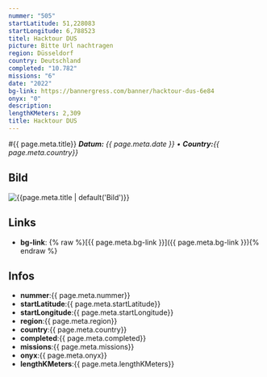 ```yaml
---
nummer: "505"
startLatitude: 51,228083
startLongitude: 6,788523
titel: Hacktour DUS
picture: Bitte Url nachtragen
region: Düsseldorf
country: Deutschland
completed: "10.782"
missions: "6"
date: "2022"
bg-link: https://bannergress.com/banner/hacktour-dus-6e84
onyx: "0"
description: 
lengthKMeters: 2,309
title: Hacktour DUS
---
```


#{{ page.meta.title}}
_**Datum:** {{ page.meta.date }} • **Country:**{{ page.meta.country}}_

## Bild
![{{page.meta.title | default('Bild')}}]({{page.meta.picture}})

## Links
- **bg-link**: {% raw %}[{{ page.meta.bg-link }}]({{ page.meta.bg-link }}){% endraw %}

## Infos
- **nummer**:{{ page.meta.nummer}}
- **startLatitude**:{{ page.meta.startLatitude}}
- **startLongitude**:{{ page.meta.startLongitude}}
- **region**:{{ page.meta.region}}
- **country**:{{ page.meta.country}}
- **completed**:{{ page.meta.completed}}
- **missions**:{{ page.meta.missions}}
- **onyx**:{{ page.meta.onyx}}
- **lengthKMeters**:{{ page.meta.lengthKMeters}}

